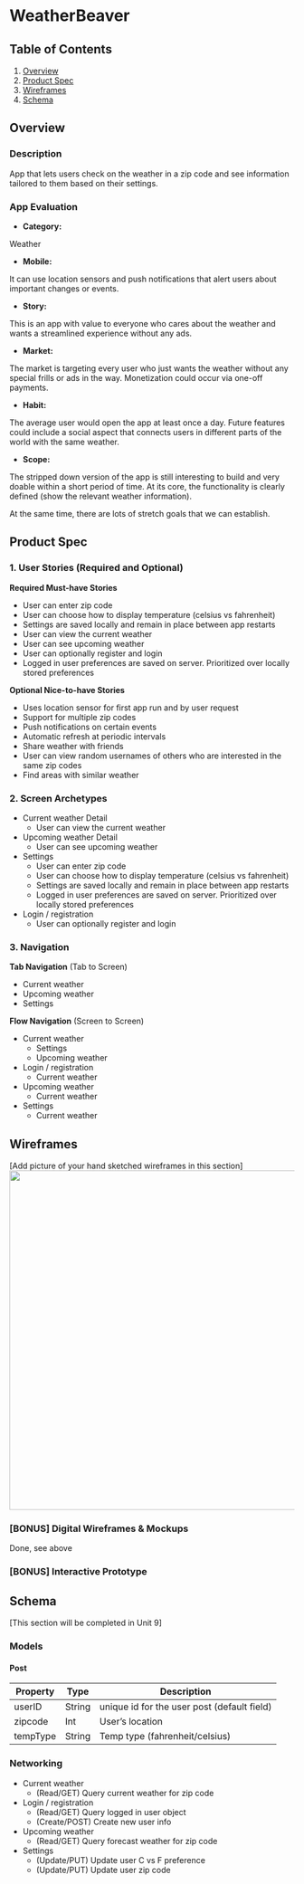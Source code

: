 # WeatherBeaver

## Table of Contents
1. [Overview](#Overview)
1. [Product Spec](#Product-Spec)
1. [Wireframes](#Wireframes)
2. [Schema](#Schema)

## Overview
### Description

App that lets users check on the weather in a zip code and see information tailored to them based on their settings. 

### App Evaluation

- **Category:**

Weather

- **Mobile:**

It can use location sensors and push notifications that alert users about important changes or events.

- **Story:**

This is an app with value to everyone who cares about the weather and wants a streamlined experience without any ads.

- **Market:**

The market is targeting every user who just wants the weather without any special frills or ads in the way. Monetization could occur via one-off payments.

- **Habit:**

The average user would open the app at least once a day. Future features could include a social aspect that connects users in different parts of the world with the same weather.

- **Scope:**

The stripped down version of the app is still interesting to build and very doable within a short period of time. At its core, the functionality is clearly defined (show the relevant weather information).

At the same time, there are lots of stretch goals that we can establish.

## Product Spec

### 1. User Stories (Required and Optional)

**Required Must-have Stories**

* User can enter zip code
* User can choose how to display temperature (celsius vs fahrenheit)
* Settings are saved locally and remain in place between app restarts
* User can view the current weather
* User can see upcoming weather
* User can optionally register and login
* Logged in user preferences are saved on server. Prioritized over locally stored preferences

**Optional Nice-to-have Stories**

* Uses location sensor for first app run and by user request
* Support for multiple zip codes
* Push notifications on certain events
* Automatic refresh at periodic intervals
* Share weather with friends
* User can view random usernames of others who are interested in the same zip codes
* Find areas with similar weather

### 2. Screen Archetypes

* Current weather Detail 
   * User can view the current weather
* Upcoming weather Detail
   * User can see upcoming weather
* Settings
   * User can enter zip code
   * User can choose how to display temperature (celsius vs fahrenheit)
   * Settings are saved locally and remain in place between app restarts
   * Logged in user preferences are saved on server. Prioritized over locally stored preferences
* Login / registration
   * User can optionally register and login

### 3. Navigation

**Tab Navigation** (Tab to Screen)

* Current weather
* Upcoming weather
* Settings

**Flow Navigation** (Screen to Screen)

* Current weather
   * Settings
   * Upcoming weather
* Login / registration
  * Current weather
* Upcoming weather
   * Current weather
* Settings
   * Current weather

## Wireframes
[Add picture of your hand sketched wireframes in this section]
<img src="YOUR_WIREFRAME_IMAGE_URL" width=600>

### [BONUS] Digital Wireframes & Mockups

Done, see above

### [BONUS] Interactive Prototype

## Schema 
[This section will be completed in Unit 9]
### Models

#### Post

   | Property      | Type     | Description |
   | ------------- | -------- | ------------|
   | userID        | String   | unique id for the user post (default field) |
   | zipcode       | Int      | User’s location |
   | tempType      | String   | Temp type (fahrenheit/celsius) |

### Networking

* Current weather
   * (Read/GET) Query current weather for zip code
* Login / registration
  * (Read/GET) Query logged in user object
  * (Create/POST) Create new user info
* Upcoming weather
   * (Read/GET) Query forecast weather for zip code
* Settings
   * (Update/PUT) Update user C vs F preference
   * (Update/PUT) Update user zip code
